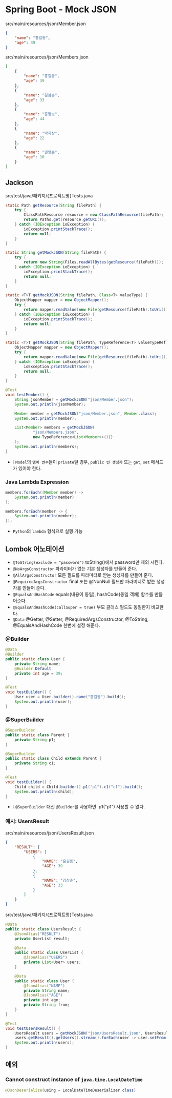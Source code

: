 # Spring Boot - Mock JSON

src/main/resources/json/Member.json
```json
{
    "name": "홍길동",
    "age": 39
}
```

src/main/resources/json/Members.json
```json
[
    {
        "name": "홍길동",
        "age": 39
    },
    {
        "name": "김삼순",
        "age": 33
    },
    {
        "name": "홍명보",
        "age": 44
    },
    {
        "name": "박지삼",
        "age": 22
    },
    {
        "name": "권명순",
        "age": 10
    }
]
```

<!--
## Gson
src/test/java/패키지/{프로젝트명}Tests.java
```java
import java.lang.reflect.Type;
```
```java
@Test
void contextLoads() {
    Member member = getMockJSON("json/Member.json", Member.class);
    System.out.println(member);

    List<Member> members = getMockJSON(
            "json/Members.json",
            new TypeToken<List<Member>>(){}.getType()
    );
    System.out.println(members);
}

static <T>T getMockJSON(String filePath, Type type) {
    try {
        ClassPathResource resource = new ClassPathResource(filePath);
        Path path = Paths.get(resource.getURI());
        Reader reader = new FileReader(path.toString());
        Gson gson = new Gson();
        return gson.fromJson(reader, type);
    } catch (Exception exception) {
        exception.printStackTrace();
        return null;
    }
}
```
-->

## Jackson
src/test/java/패키지/{프로젝트명}Tests.java
```java
static Path getResource(String filePath) {
    try {
        ClassPathResource resource = new ClassPathResource(filePath);
        return Paths.get(resource.getURI());
    } catch (IOException ioException) {
        ioException.printStackTrace();
        return null;
    }
}

static String getMockJSON(String filePath) {
    try {
        return new String(Files.readAllBytes(getResource(filePath)));
    } catch (IOException ioException) {
        ioException.printStackTrace();
        return null;
    }
}

static <T>T getMockJSON(String filePath, Class<T> valueType) {
    ObjectMapper mapper = new ObjectMapper();
    try {
        return mapper.readValue(new File(getResource(filePath).toUri()), valueType);
    } catch (IOException ioException) {
        ioException.printStackTrace();
        return null;
    }
}

static <T>T getMockJSON(String filePath, TypeReference<T> valueTypeRef) {
    ObjectMapper mapper = new ObjectMapper();
    try {
        return mapper.readValue(new File(getResource(filePath).toUri()), valueTypeRef);
    } catch (IOException ioException) {
        ioException.printStackTrace();
        return null;
    }
}

@Test
void testMember() {
    String jsonMember = getMockJSON("json/Member.json");
    System.out.println(jsonMember);

    Member member = getMockJSON("json/Member.json", Member.class);
    System.out.println(member);

    List<Member> members = getMockJSON(
            "json/Members.json",
            new TypeReference<List<Member>>(){}
    );
    System.out.println(members);
}
```
* ❕ `Model`의 `멤버 변수`들이 `private`일 경우, `public 빈 생성자` 또는 `get`, `set` 메서드가 있어야 한다.

### Java Lambda Expression
```java
members.forEach((Member member) ->
    System.out.println(member)
);

members.forEach(member -> {
    System.out.println(member);
});
```
* `Python`의 `lambda` 형식으로 실행 가능

## Lombok 어노테이션
* `@ToString(exclude = "password")` toString()에서 password만 제외 시킨다.
* `@NoArgsConstructor` 파라미터가 없는 기본 생성자를 만들어 준다.
* `@AllArgsConstructor` 모든 필드를 파라미터로 받는 생성자를 만들어 준다.
* `@RequiredArgsConstructor` final 또는 @NonNull 필드만 파라미터로 받는 생성자를 만들어 준다.
* `@EqualsAndHashCode` equals(내용이 동일), hashCode(동일 객체) 함수를 만들어준다.
* `@EqualsAndHashCode(callSuper = true)` 부모 클래스 필드도 동일한지 비교한다.
* `@Data` @Getter, @Setter, @RequiredArgsConstructor, @ToString, @EqualsAndHashCode 한번에 설정 해준다.

### @Builder
```java
@Data
@Builder
public static class User {
    private String name;
    @Builder.Default
    private int age = 39;
}

@Test
void testBuilder() {
    User user = User.builder().name("홍길동").build();
    System.out.println(user);
}
```

### @SuperBuilder
```java
@SuperBuilder
public static class Parent {
    private String p1;
}

@SuperBuilder
public static class Child extends Parent {
    private String c1;
}

@Test
void testBuilder() {
    Child child = Child.builder().p1("p1").c1("c1").build();
    System.out.println(child);
}
```
* ❕ `@SuperBuilder` 대신 `@Builder`를 사용하면 .p1("p1") 사용할 수 없다.

### 예시: UsersResult
src/main/resources/json/UsersResult.json
```json
{
    "RESULT": {
        "USERS": [
            {
                "NAME": "홍길동",
                "AGE": 39
            },
            {
                "NAME": "김삼순",
                "AGE": 33
            }
        ]
    }
}
```

src/test/java/패키지/{프로젝트명}Tests.java
```java
@Data
public static class UsersResult {
    @JsonAlias("RESULT")
    private UserList result;

    @Data
    public static class UserList {
        @JsonAlias("USERS")
        private List<User> users;
    }

    @Data
    public static class User {
        @JsonAlias("NAME")
        private String name;
        @JsonAlias("AGE")
        private int age;
        private String from;
    }
}

@Test
void testUsersResult() {
    UsersResult users = getMockJSON("json/UsersResult.json", UsersResult.class);
    users.getResult().getUsers().stream().forEach(user -> user.setFrom("Korea"));
    System.out.println(users);
}
```

## 예외
### Cannot construct instance of `java.time.LocalDateTime`
```java
@JsonDeserialize(using = LocalDateTimeDeserializer.class)
```

